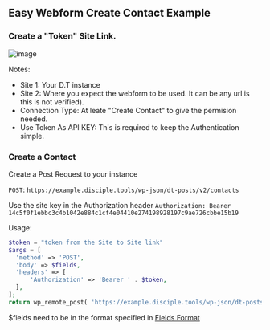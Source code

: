 ## Easy Webform Create Contact Example

### Create a "Token" Site Link.

![image](https://github.com/DiscipleTools/Documentation/assets/24901539/0c92e588-974c-46e1-8f8e-97c5dccb9759)

Notes:

- Site 1: Your D.T instance
- Site 2: Where you expect the webform to be used. It can be any url is this is not verified).
- Connection Type: At leate "Create Contact" to give the permision needed.
- Use Token As API KEY: This is required to keep the Authentication simple.

### Create a Contact

Create a Post Request to your instance

`POST`: `https://example.disciple.tools/wp-json/dt-posts/v2/contacts`

Use the site key in the Authorization header 
`Authorization: Bearer 14c5f0f1ebbc3c4b1042e884c1cf4e04410e274198928197c9ae726cbbe15b19`


Usage:
```php
$token = "token from the Site to Site link"
$args = [
  'method' => 'POST',
  'body' => $fields,
  'headers' => [
      'Authorization' => 'Bearer ' . $token,
  ],
];
return wp_remote_post( 'https://example.disciple.tools/wp-json/dt-posts/v2/contacts', $args );
```

$fields need to be in the format specified in [Fields Format](theme-core/api-posts/post-types-fields-format.md)
